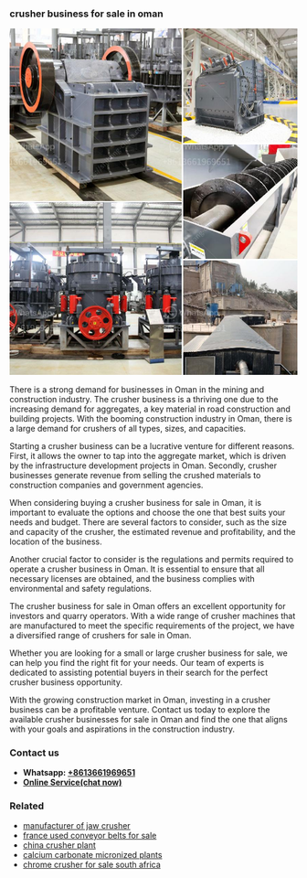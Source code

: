 <h3>crusher business for sale in oman</h3><img src='1708332699.jpg' alt=''><p>There is a strong demand for businesses in Oman in the mining and construction industry. The crusher business is a thriving one due to the increasing demand for aggregates, a key material in road construction and building projects. With the booming construction industry in Oman, there is a large demand for crushers of all types, sizes, and capacities.</p><p>Starting a crusher business can be a lucrative venture for different reasons. First, it allows the owner to tap into the aggregate market, which is driven by the infrastructure development projects in Oman. Secondly, crusher businesses generate revenue from selling the crushed materials to construction companies and government agencies.</p><p>When considering buying a crusher business for sale in Oman, it is important to evaluate the options and choose the one that best suits your needs and budget. There are several factors to consider, such as the size and capacity of the crusher, the estimated revenue and profitability, and the location of the business.</p><p>Another crucial factor to consider is the regulations and permits required to operate a crusher business in Oman. It is essential to ensure that all necessary licenses are obtained, and the business complies with environmental and safety regulations.</p><p>The crusher business for sale in Oman offers an excellent opportunity for investors and quarry operators. With a wide range of crusher machines that are manufactured to meet the specific requirements of the project, we have a diversified range of crushers for sale in Oman.</p><p>Whether you are looking for a small or large crusher business for sale, we can help you find the right fit for your needs. Our team of experts is dedicated to assisting potential buyers in their search for the perfect crusher business opportunity.</p><p>With the growing construction market in Oman, investing in a crusher business can be a profitable venture. Contact us today to explore the available crusher businesses for sale in Oman and find the one that aligns with your goals and aspirations in the construction industry.</p><h3>Contact us</h3><ul><li><strong>Whatsapp:&nbsp;<a href="https://wa.me/8613661969651">+8613661969651</a></strong></li><li><a href="https://swt.shibang-china.com/?git&amp;zhl&amp;crusher business for sale in oman"><strong>Online Service(chat now)</strong></a></li></ul><h3>Related</h3><ul><li><a href='manufacturer of jaw crusher.md'>manufacturer of jaw crusher</a></li><li><a href='france used conveyor belts for sale.md'>france used conveyor belts for sale</a></li><li><a href='china crusher plant.md'>china crusher plant</a></li><li><a href='calcium carbonate micronized plants.md'>calcium carbonate micronized plants</a></li><li><a href='chrome crusher for sale south africa.md'>chrome crusher for sale south africa</a></li></ul>
